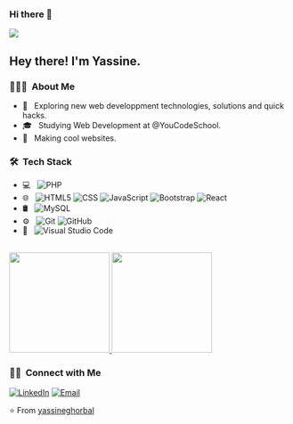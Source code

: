 ### Hi there 👋

<img src="https://raw.githubusercontent.com/AVS1508/AVS1508/master/assets/yassineghorbal%20Vikram%20Singh%20Banner.png">

<h2> Hey there! I'm Yassine.</h2>

<h3> 👨🏻‍💻 &nbsp;About Me </h3>

- 🤔 &nbsp; Exploring new web developpment technologies, solutions and quick hacks.
- 🎓 &nbsp; Studying Web Development at @YouCodeSchool.
- 💼 &nbsp; Making cool websites.

<h3> 🛠 &nbsp;Tech Stack</h3>

- 💻 &nbsp;
  ![PHP](https://img.shields.io/badge/-Python-333333?style=flat&logo=php)
- 🌐 &nbsp;
  ![HTML5](https://img.shields.io/badge/-HTML5-333333?style=flat&logo=HTML5)
  ![CSS](https://img.shields.io/badge/-CSS-333333?style=flat&logo=CSS3&logoColor=1572B6)
  ![JavaScript](https://img.shields.io/badge/-JavaScript-333333?style=flat&logo=javascript)
  ![Bootstrap](https://img.shields.io/badge/-Bootstrap-333333?style=flat&logo=bootstrap&logoColor=563D7C)
  ![React](https://img.shields.io/badge/-React-333333?style=flat&logo=react)
- 🛢 &nbsp;
  ![MySQL](https://img.shields.io/badge/-MySQL-333333?style=flat&logo=mysql)
- ⚙️ &nbsp;
  ![Git](https://img.shields.io/badge/-Git-333333?style=flat&logo=git)
  ![GitHub](https://img.shields.io/badge/-GitHub-333333?style=flat&logo=github)
- 🔧 &nbsp;
  ![Visual Studio Code](https://img.shields.io/badge/-Visual%20Studio%20Code-333333?style=flat&logo=visual-studio-code&logoColor=007ACC)

<br/>

<a href="https://github.com/yassineghorbal">
  <img height="180em" src="https://github-readme-stats.vercel.app/api?username=yassineghorbal&theme=buefy&show_icons=true" />
  <img height="180em" src="https://github-readme-stats.vercel.app/api/top-langs/?username=yassineghorbal&theme=buefy&layout=compact" />
</a>

<br/>

<h3> 🤝🏻 &nbsp;Connect with Me </h3>

<p align="center">

<a href="https://www.linkedin.com/in/yassine-ghorbal/"><img alt="LinkedIn" src="https://img.shields.io/badge/LinkedIn-Aditya%20Vikram%20Singh-blue?style=flat-square&logo=linkedin"></a>
<a href="mailto:y.ghorbal@student.youcode.ma"><img alt="Email" src="https://img.shields.io/badge/Email-avsingh@umass.edu-blue?style=flat-square&logo=gmail"></a>
</p>

⭐️ From [yassineghorbal](https://github.com/yassineghorbal)
